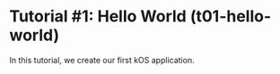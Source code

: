 # Tutorial #1: Hello World (t01-hello-world)

In this tutorial, we create our first kOS application.
